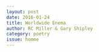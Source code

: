 ```yaml
---
layout: post 
date: 2016-01-24
title: Worldwide Enema
author: RC Miller & Gary Shipley
category: poetry
issue: homme
---
```

